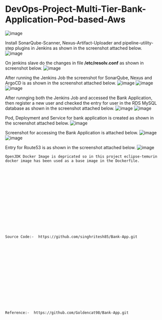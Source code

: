# DevOps-Project-Multi-Tier-Bank-Application-Pod-based-Aws
![image](https://github.com/user-attachments/assets/d40c955c-36c3-4afb-bc70-8ac04bf61785)

Install SonarQube-Scanner, Nexus-Artifact-Uploader and pipeline-utility-step plugins in Jenkins as shown in the screenshot attached below.
![image](https://github.com/user-attachments/assets/97fb0f58-35a5-4b77-8984-bfa876cc6073)

On jenkins slave do the changes in file **/etc/resolv.conf** as shown in screenshot below.
![image](https://github.com/user-attachments/assets/b42b3653-6ba7-4225-85d6-788d291729fc)

After running the Jenkins Job the screenshot for SonarQube, Nexus and ArgoCD is as shown in the screenshot attached below.
![image](https://github.com/user-attachments/assets/3cc49309-b88c-4333-b6cb-7dad91c64185)
![image](https://github.com/user-attachments/assets/f4fa473d-c6db-47c3-a439-a92ef8b0b31e)
![image](https://github.com/user-attachments/assets/8b99d97a-e3f1-44f9-88d6-eb64cbe85d89)

After runnging both the Jenkins Job and accessed the Bank Application, then register a new user and checked the entry for user in the RDS MySQL database as shown in the screenshot attached below.
![image](https://github.com/user-attachments/assets/02b3c695-cc50-4c54-9619-e2d31e202f2a)
![image](https://github.com/user-attachments/assets/e29b643e-9986-43a3-88e8-1ef8fee86e8f)

Pod, Deployment and Service for bank application is created as shown in the screenshot attached below.
![image](https://github.com/user-attachments/assets/fef56360-c759-4fa4-bff0-8cb581912fdc)

Screenshot for accessing the Bank Application is attached below.
![image](https://github.com/user-attachments/assets/5be10390-1be4-4b65-9395-7678d97fdd13)
![image](https://github.com/user-attachments/assets/2c41f673-7660-4482-82b3-76e02ed2e959)

Entry for Route53 is as shown in the screenshot attached below.
![image](https://github.com/user-attachments/assets/b239f6e2-6c1c-4a83-a058-980ec941ed03)

```
OpenJDK Docker Image is depricated so in this project eclipse-temurin docker image has been used as a base image in the Dockerfile. 
```

<br><br/>
<br><br/>
<br><br/>
<br><br/>
<br><br/>
<br><br/>
```
Source Code:-  https://github.com/singhritesh85/Bank-App.git
```
<br><br/>
<br><br/>
<br><br/>
<br><br/>
<br><br/>
<br><br/>
```
Reference:-  https://github.com/Goldencat98/Bank-App.git
```
